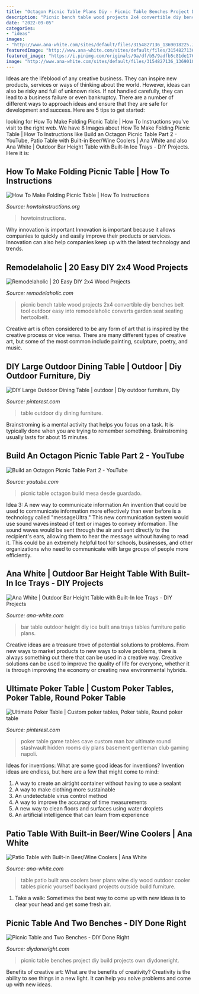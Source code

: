 ```yaml
---
title: "Octagon Picnic Table Plans Diy - Picnic Table Benches Project Diy Build Projects Own Diydoneright"
description: "Picnic bench table wood projects 2x4 convertible diy benches belt tool outdoor easy into remodelaholic converts garden seat seating hertoolbelt"
date: "2022-09-05"
categories:
- "ideas"
images:
- "http://www.ana-white.com/sites/default/files/3154827136_1369018225.JPG"
featuredImage: "http://www.ana-white.com/sites/default/files/3154827136_1369018225.JPG"
featured_image: "https://i.pinimg.com/originals/9a/df/b5/9adfb5c81de1767b8729bd9a82df4441.jpg"
image: "http://www.ana-white.com/sites/default/files/3154827136_1369018225.JPG"
---
```



Ideas are the lifeblood of any creative business. They can inspire new products, services or ways of thinking about the world. However, ideas can also be risky and full of unknown risks. If not handled carefully, they can lead to a business failure or even bankruptcy. There are a number of different ways to approach ideas and ensure that they are safe for development and success. Here are 5 tips to get started:

	

		
looking for How To Make Folding Picnic Table | How To Instructions you've visit to the right web. We have 8 Images about How To Make Folding Picnic Table | How To Instructions like Build an Octagon Picnic Table Part 2 - YouTube, Patio Table with Built-in Beer/Wine Coolers | Ana White and also Ana White | Outdoor Bar Height Table with Built-In Ice Trays - DIY Projects. Here it is:
		
    
## How To Make Folding Picnic Table | How To Instructions

<img loading=lazy src="http://www.howtoinstructions.org/wp-content/uploads/2015/10/Folding-Picnic-Table-600x312.jpg" onerror="this.onerror=null;this.src='https://tse3.mm.bing.net/th?id=OIP.LknS-190XdiqyJHlkbhDJwHaD2&amp;pid=15.1';" alt="How To Make Folding Picnic Table | How To Instructions">

_Source: howtoinstructions.org_

>howtoinstructions. 

	

Why innovation is important
Innovation is important because it allows companies to quickly and easily improve their products or services. Innovation can also help companies keep up with the latest technology and trends.

    
## Remodelaholic | 20 Easy DIY 2x4 Wood Projects

<img loading=lazy src="https://i1.wp.com/www.remodelaholic.com/wp-content/uploads/2017/06/2x4-Wood-Projects_Her-Tool-Belt.jpeg?resize=530%2C728&amp;ssl=1" onerror="this.onerror=null;this.src='https://tse3.mm.bing.net/th?id=OIP.Xk12RX08I93e7-O4qXoZowHaKL&amp;pid=15.1';" alt="Remodelaholic | 20 Easy DIY 2x4 Wood Projects">

_Source: remodelaholic.com_

>picnic bench table wood projects 2x4 convertible diy benches belt tool outdoor easy into remodelaholic converts garden seat seating hertoolbelt. 

	

Creative art is often considered to be any form of art that is inspired by the creative process or vice versa. There are many different types of creative art, but some of the most common include painting, sculpture, poetry, and music.

    
## DIY Large Outdoor Dining Table | Outdoor | Diy Outdoor Furniture, Diy

<img loading=lazy src="https://i.pinimg.com/736x/07/11/af/0711afa20a1c178863605d81a35127ee--outdoor-table-design-diy-large-outdoor-table.jpg?b=t" onerror="this.onerror=null;this.src='https://tse2.mm.bing.net/th?id=OIP.tHH-J-SnyhBXvNl4VZ_u4AHaJ3&amp;pid=15.1';" alt="DIY Large Outdoor Dining Table | outdoor | Diy outdoor furniture, Diy">

_Source: pinterest.com_

>table outdoor diy dining furniture. 

	

Brainstroming is a mental activity that helps you focus on a task. It is typically done when you are trying to remember something. Brainstroming usually lasts for about 15 minutes.

    
## Build An Octagon Picnic Table Part 2 - YouTube

<img loading=lazy src="http://i.ytimg.com/vi/6w9X2e46_54/maxresdefault.jpg" onerror="this.onerror=null;this.src='https://tse3.mm.bing.net/th?id=OIP.D9PFQ4MhKvW9tpoScYde-gHaEK&amp;pid=15.1';" alt="Build an Octagon Picnic Table Part 2 - YouTube">

_Source: youtube.com_

>picnic table octagon build mesa desde guardado. 

	

Idea 3: A new way to communicate information
An invention that could be used to communicate information more effectively than ever before is a technology called "messageUltra." This new communication system would use sound waves instead of text or images to convey information. The sound waves would be sent through the air and sent directly to the recipient's ears, allowing them to hear the message without having to read it. This could be an extremely helpful tool for schools, businesses, and other organizations who need to communicate with large groups of people more efficiently.

    
## Ana White | Outdoor Bar Height Table With Built-In Ice Trays - DIY Projects

<img loading=lazy src="http://www.ana-white.com/sites/default/files/IMG_6295_0.JPG" onerror="this.onerror=null;this.src='https://tse4.mm.bing.net/th?id=OIP.96pfWe1BaAnGWYjnk5f3sgHaFj&amp;pid=15.1';" alt="Ana White | Outdoor Bar Height Table with Built-In Ice Trays - DIY Projects">

_Source: ana-white.com_

>bar table outdoor height diy ice built ana trays tables furniture patio plans. 

	

Creative ideas are a treasure trove of potential solutions to problems. From new ways to market products to new ways to solve problems, there is always something out there that can be used in a creative way. Creative solutions can be used to improve the quality of life for everyone, whether it is through improving the economy or creating new environmental hybrids.

    
## Ultimate Poker Table | Custom Poker Tables, Poker Table, Round Poker Table

<img loading=lazy src="https://i.pinimg.com/originals/9a/df/b5/9adfb5c81de1767b8729bd9a82df4441.jpg" onerror="this.onerror=null;this.src='https://tse4.mm.bing.net/th?id=OIP.zV0pAhqc9mwBH9fixanX6QAAAA&amp;pid=15.1';" alt="Ultimate Poker Table | Custom poker tables, Poker table, Round poker table">

_Source: pinterest.com_

>poker table game tables cave custom man bar ultimate round stashvault hidden rooms diy plans basement gentleman club gaming napoli. 

	

Ideas for inventions: What are some good ideas for inventions?
Invention ideas are endless, but here are a few that might come to mind:
1. A way to create an airtight container without having to use a sealant 
2. A way to make clothing more sustainable 
3. An undetectable virus control method 
4. A way to improve the accuracy of time measurements 
5. A new way to clean floors and surfaces using water droplets 
6. An artificial intelligence that can learn from experience 

    
## Patio Table With Built-in Beer/Wine Coolers | Ana White

<img loading=lazy src="http://www.ana-white.com/sites/default/files/3154827136_1369018225.JPG" onerror="this.onerror=null;this.src='https://tse2.mm.bing.net/th?id=OIP.yu_1DRjPhskhXsve3A3gTAHaGj&amp;pid=15.1';" alt="Patio Table with Built-in Beer/Wine Coolers | Ana White">

_Source: ana-white.com_

>table patio built ana coolers beer plans wine diy wood outdoor cooler tables picnic yourself backyard projects outside build furniture. 

	

1. Take a walk: Sometimes the best way to come up with new ideas is to clear your head and get some fresh air.

    
## Picnic Table And Two Benches - DIY Done Right

<img loading=lazy src="http://diydoneright.com/wp-content/uploads/picnic-1-RTA2Z-656x369.jpg" onerror="this.onerror=null;this.src='https://tse3.mm.bing.net/th?id=OIP.-VPv0JZwQYlo1whXRixo2gHaEK&amp;pid=15.1';" alt="Picnic Table and Two Benches - DIY Done Right">

_Source: diydoneright.com_

>picnic table benches project diy build projects own diydoneright. 

	

Benefits of creative art: What are the benefits of creativity?
Creativity is the ability to see things in a new light. It can help you solve problems and come up with new ideas.

